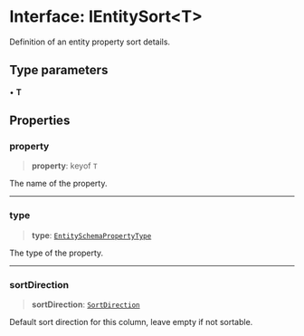 # Interface: IEntitySort\<T\>

Definition of an entity property sort details.

## Type parameters

• **T**

## Properties

### property

> **property**: keyof `T`

The name of the property.

***

### type

> **type**: [`EntitySchemaPropertyType`](../type-aliases/EntitySchemaPropertyType.md)

The type of the property.

***

### sortDirection

> **sortDirection**: [`SortDirection`](../enumerations/SortDirection.md)

Default sort direction for this column, leave empty if not sortable.
